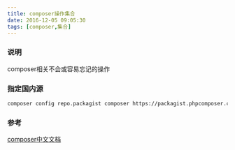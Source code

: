 ```yaml
---
title: composer操作集合
date: 2016-12-05 09:05:30
tags: [composer,集合]
---
```

### 说明
composer相关不会或容易忘记的操作
<!-- more -->
### 指定国内源
```bash
composer config repo.packagist composer https://packagist.phpcomposer.com
```
### 参考
[composer中文文档](http://docs.phpcomposer.com/)
